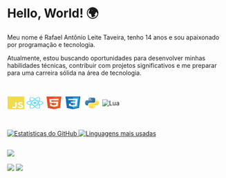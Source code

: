 # Hello, World! 🌍

Meu nome é Rafael Antônio Leite Taveira, tenho 14 anos e sou apaixonado por programação e tecnologia.

Atualmente, estou buscando oportunidades para desenvolver minhas habilidades técnicas, contribuir com projetos significativos e me preparar para uma carreira sólida na área de tecnologia.

##

<div style="display: inline_block"><br>
  <img align="center" alt="Js" height="30" width="40" src="https://raw.githubusercontent.com/devicons/devicon/master/icons/javascript/javascript-plain.svg">
  <img align="center" alt="React" height="30" width="40" src="https://raw.githubusercontent.com/devicons/devicon/master/icons/react/react-original.svg">
  <img align="center" alt="HTML" height="30" width="40" src="https://raw.githubusercontent.com/devicons/devicon/master/icons/html5/html5-original.svg">
  <img align="center" alt="CSS" height="30" width="40" src="https://raw.githubusercontent.com/devicons/devicon/master/icons/css3/css3-original.svg">
  <img align="center" alt="Python" height="30" width="40" src="https://raw.githubusercontent.com/devicons/devicon/master/icons/python/python-original.svg">
  <img align="center" alt="Lua" height="35" width="35" src="https://pics.freeicons.io/uploads/icons/png/3500035511551941187-512.png">
</div>

##

<div style="display: inline_block"><br>
  <a href="https://github.com/SynthX7">
    <img height="150em" src="https://github-readme-stats.vercel.app/api?username=synthx7&show_icons=true&theme=dark" alt="Estatísticas do GitHub">
    <img height="150em" src="https://github-readme-stats.vercel.app/api/top-langs/?username=synthx7&layout=compact&theme=dark" alt="Linguagens mais usadas">
  </a>
</div>

##

<div> 
    <a href="https://www.instagram.com/synthx_7/" target="_blank"><img src="https://img.shields.io/badge/-Instagram-%23E4405F?style=for-the-badge&logo=instagram&logoColor=white" target="_blank"></a>
 
 <a href="https://discord.gg/z9eCKkH84n" target="_blank"><img src="https://img.shields.io/badge/Discord-7289DA?style=for-the-badge&logo=discord&logoColor=white" target="_blank"></a> 
  <a href = "mailto:rafael.antonio.200923@gmail.com"><img src="https://img.shields.io/badge/-Gmail-%23333?style=for-the-badge&logo=gmail&logoColor=white" target="_blank"></a>
 </div>
